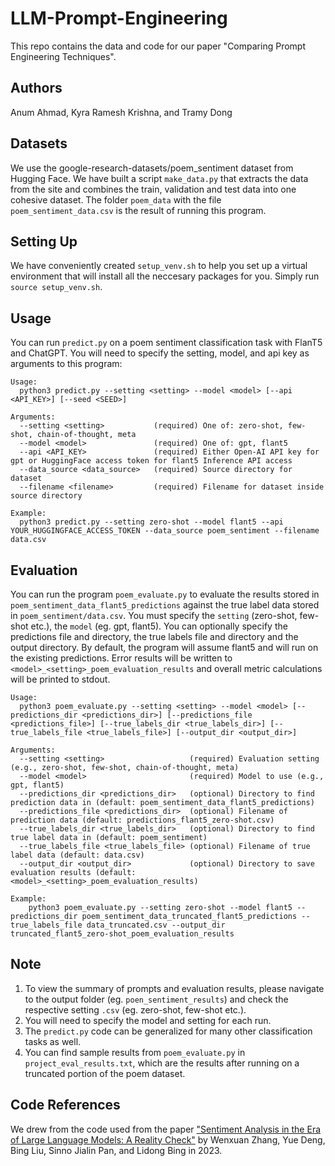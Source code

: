 # LLM-Prompt-Engineering

This repo contains the data and code for our paper "Comparing Prompt Engineering Techniques".

## Authors
Anum Ahmad, Kyra Ramesh Krishna, and Tramy Dong

## Datasets 
We use the google-research-datasets/poem_sentiment dataset from Hugging Face. We have built a script `make_data.py` that extracts the data from the site and combines the train, validation and test data into one cohesive dataset. The folder `poem_data` with the file `poem_sentiment_data.csv` is the result of running this program.

## Setting Up
We have conveniently created `setup_venv.sh` to help you set up a virtual environment that will install all the neccesary packages for you. Simply run `source setup_venv.sh`.

## Usage
You can run `predict.py` on a poem sentiment classification task with FlanT5 and ChatGPT. You will need to specify the setting, model, and api key as arguments to this program:
```
Usage:
  python3 predict.py --setting <setting> --model <model> [--api <API_KEY>] [--seed <SEED>]

Arguments:
  --setting <setting>           (required) One of: zero-shot, few-shot, chain-of-thought, meta
  --model <model>               (required) One of: gpt, flant5
  --api <API_KEY>               (required) Either Open-AI API key for gpt or HuggingFace access token for flant5 Inference API access
  --data_source <data_source>   (required) Source directory for dataset
  --filename <filename>         (required) Filename for dataset inside source directory

Example:
  python3 predict.py --setting zero-shot --model flant5 --api YOUR_HUGGINGFACE_ACCESS_TOKEN --data_source poem_sentiment --filename data.csv
```

## Evaluation
You can run the program `poem_evaluate.py` to evaluate the results stored in `poem_sentiment_data_flant5_predictions` against the true label data stored in `poem_sentiment/data.csv`. You must specify the `setting` (zero-shot, few-shot etc.), the `model` (eg. gpt, flant5). You can optionally specify the predictions file and directory, the true labels file and directory and the output directory. By default, the program will assume flant5 and will run on the existing predictions. Error results will be written to `<model>_<setting>_poem_evaluation_results` and overall metric calculations will be printed to stdout. 
```
Usage:
  python3 poem_evaluate.py --setting <setting> --model <model> [--predictions_dir <predictions_dir>] [--predictions_file <predictions_file>] [--true_labels_dir <true_labels_dir>] [--true_labels_file <true_labels_file>] [--output_dir <output_dir>]

Arguments:
  --setting <setting>                   (required) Evaluation setting (e.g., zero-shot, few-shot, chain-of-thought, meta)
  --model <model>                       (required) Model to use (e.g., gpt, flant5)
  --predictions_dir <predictions_dir>   (optional) Directory to find prediction data in (default: poem_sentiment_data_flant5_predictions)
  --predictions_file <predictions_dir>  (optional) Filename of prediction data (default: predictions_flant5_zero-shot.csv)
  --true_labels_dir <true_labels_dir>   (optional) Directory to find true label data in (default: poem_sentiment)
  --true_labels_file <true_labels_file> (optional) Filename of true label data (default: data.csv)
  --output_dir <output_dir>             (optional) Directory to save evaluation results (default: <model>_<setting>_poem_evaluation_results)

Example:
    python3 poem_evaluate.py --setting zero-shot --model flant5 --predictions_dir poem_sentiment_data_truncated_flant5_predictions --true_labels_file data_truncated.csv --output_dir truncated_flant5_zero-shot_poem_evaluation_results
```

## Note
1. To view the summary of prompts and evaluation results, please navigate to the output folder (eg. `poen_sentiment_results`) and check the respective setting `.csv` (eg. zero-shot, few-shot etc.).
2. You will need to specify the model and setting for each run. 
3. The `predict.py` code can be generalized for many other classification tasks as well.
4. You can find sample results from `poem_evaluate.py` in `project_eval_results.txt`, which are the results after running on a truncated portion of the poem dataset. 

## Code References
We drew from the code used from the paper ["Sentiment Analysis in the Era of Large Language Models: A Reality Check"](https://arxiv.org/abs/2305.15005) by Wenxuan Zhang, Yue Deng, Bing Liu, Sinno Jialin Pan, and Lidong Bing in 2023.
